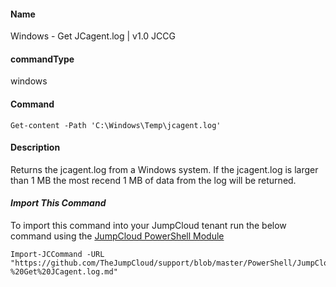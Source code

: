#### Name

Windows - Get JCagent.log | v1.0 JCCG

#### commandType

windows

#### Command

```
Get-content -Path 'C:\Windows\Temp\jcagent.log'
```

#### Description

Returns the jcagent.log from a Windows system. If the jcagent.log is larger than 1 MB the most recend 1 MB of data from the log will be returned.

#### *Import This Command*

To import this command into your JumpCloud tenant run the below command using the [JumpCloud PowerShell Module](https://github.com/TheJumpCloud/support/wiki/Installing-the-JumpCloud-PowerShell-Module)

```
Import-JCCommand -URL "https://github.com/TheJumpCloud/support/blob/master/PowerShell/JumpCloud%20Commands%20Gallery/Windows%20Commands/Windows%20-%20Get%20JCagent.log.md"
```
